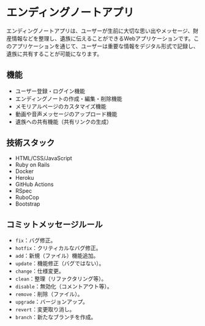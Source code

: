 
# エンディングノートアプリ

エンディングノートアプリは、ユーザーが生前に大切な思い出やメッセージ、財産情報などを整理し、遺族に伝えることができるWebアプリケーションです。このアプリケーションを通じて、ユーザーは重要な情報をデジタル形式で記録し、遺族に共有することが可能になります。

## 機能

- ユーザー登録・ログイン機能
- エンディングノートの作成・編集・削除機能
- メモリアルページのカスタマイズ機能
- 動画や音声メッセージのアップロード機能
- 遺族への共有機能（共有リンクの生成）

## 技術スタック

- HTML/CSS/JavaScript
- Ruby on Rails
- Docker
- Heroku
- GitHub Actions
- RSpec
- RuboCop
- Bootstrap

## コミットメッセージルール

- `fix`：バグ修正。
- `hotfix`：クリティカルなバグ修正。
- `add`：新規（ファイル）機能追加。
- `update`：機能修正（バグではない）。
- `change`：仕様変更。
- `clean`：整理（リファクタリング等）。
- `disable`：無効化（コメントアウト等）。
- `remove`：削除（ファイル）。
- `upgrade`：バージョンアップ。
- `revert`：変更取り消し。
- `branch`：新たなブランチを作成。
